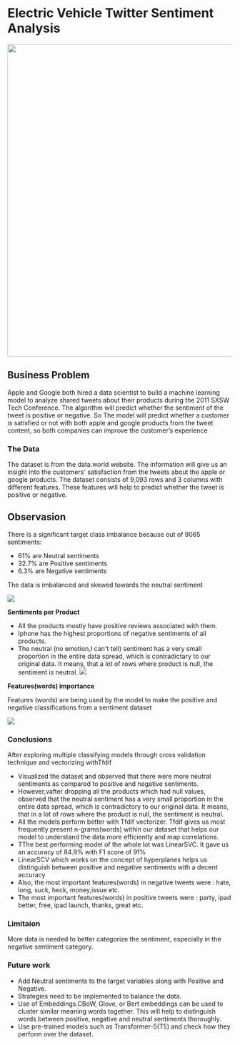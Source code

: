 # Electric Vehicle Twitter Sentiment Analysis

<img src="https://media.giphy.com/media/6h8jgwC3dU6vS/giphy.gif" width="700">

## Business Problem
Apple and Google both hired a data scientist to build a machine learning model to analyze shared tweets about their products during the 2011 SXSW Tech Conference. The algorithm will predict whether the sentiment of the tweet is positive or negative. So The model will predict whether a customer is satisfied or not with both apple and google products from the tweet content, so both companies can improve the customer’s experience

### The Data

The dataset is from the data.world website. The information will give us an insight into the customers' satisfaction from the tweets about the apple or google products. The dataset consists of 9,093 rows and 3 columns with different features. These features will help to predict whether the tweet is positive or negative.

## Observasion

There is a significant target class imbalance because out of 9065 sentiments:
- 61% are Neutral sentiments
- 32.7% are Positive sentiments
- 6.3% are Negative sentiments

The data is imbalanced and skewed towards the neutral sentiment

![](images/Sentiment%20Distribution.png)

**Sentiments per Product**
 * All the products mostly have positive reviews associated with them.
 * Iphone has the highest proportions of negative sentiments of all products.
 * The neutral (no emotion,I can't tell) sentiment has a very small proportion in the entire data spread, which is contradictary to our original data. It means, that a lot of rows where product is null, the sentiment is neutral.
![](images/Products%20Count.png)

**Features(words) importance**

Features (words) are being used by the model to make the positive and negative classifications from a sentiment dataset

![](images/feature.png)


### Conclusions

After exploring multiple classifying models through cross validation technique and vectorizing withTfdif

 * Visualized the dataset and observed that there were more neutral sentiments as compared to positive and negative sentiments.
 * However,vafter dropping all the products which had null values, observed that the neutral sentiment has a very small proportion in the entire data spread, which is contradictory to our original data. It means, that in a lot of rows where the product is null, the sentiment is neutral.
 * All the models perform better with Tfdif vectorizer. Tfdif gives us most frequently present n-grams(words) within our dataset that helps our model to understand the data more efficiently and map correlations.
 * TThe best performing model of the whole lot was LinearSVC. It gave us an accuracy of 84.9% with F1 score of 91%
 * LinearSCV which works on the concept of hyperplanes helps us distinguish between positive and negative sentiments with a decent accuracy
 * Also, the most important features(words) in negative tweets were : hate, long, suck, heck, money,issue etc.
 * The most important features(words) in positive tweets were : party, ipad better, free, ipad launch, thanks, great etc.




### Limitaion
More data is needed to better categorize the sentiment, especially in the negative sentiment category.

### Future work
- Add Neutral sentiments to the target variables along with Positive and Negative. 
- Strategies need to be implemented to balance the data.
- Use of Embeddings.CBoW, Glove, or Bert embeddings can be used to cluster similar meaning words together. This will help to distinguish words between positive, negative and neutral sentiments thoroughly.
- Use pre-trained models such as Transformer-5(T5) and check how they perform over the dataset.
